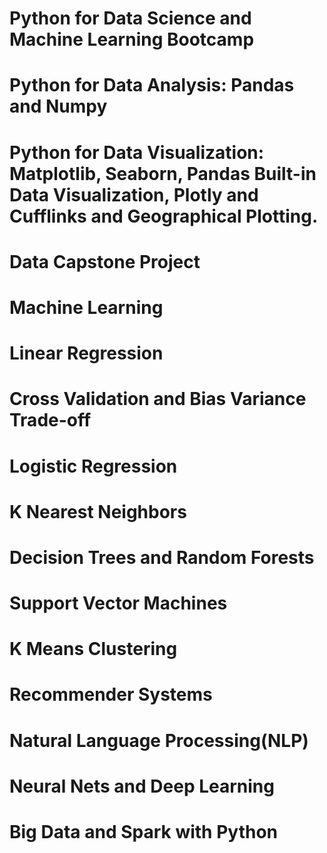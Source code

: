 # Python for Data Science and Machine Learning Bootcamp
# Python for Data Analysis: Pandas and Numpy
# Python for Data Visualization: Matplotlib, Seaborn, Pandas Built-in Data Visualization, Plotly and Cufflinks and Geographical Plotting.
# Data Capstone Project
# Machine Learning
# Linear Regression
# Cross Validation and Bias Variance Trade-off
# Logistic Regression
# K Nearest Neighbors
# Decision Trees and Random Forests
# Support Vector Machines
# K Means Clustering
# Recommender Systems
# Natural Language Processing(NLP)
# Neural Nets and Deep Learning
# Big Data and Spark with Python
